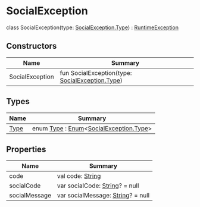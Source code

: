 # SocialException


class SocialException(type: [SocialException.Type](-type/index.md)) : [RuntimeException](https://developer.android.com/reference/kotlin/java/lang/RuntimeException.html)

## Constructors

| Name  | Summary |
|---|---|
| SocialException | fun SocialException(type: [SocialException.Type](-type/index.md)) |

## Types

| Name | Summary |
|---|---|
| [Type](-type/index.md) | enum [Type](-type/index.md) : [Enum](https://kotlinlang.org/api/latest/jvm/stdlib/kotlin/-enum/index.html)&lt;[SocialException.Type](-type/index.md)&gt; |

## Properties

| Name | Summary |
|---|---|
| code | val code: [String](https://kotlinlang.org/api/latest/jvm/stdlib/kotlin/-string/index.html) |
| socialCode | var socialCode: [String](https://kotlinlang.org/api/latest/jvm/stdlib/kotlin/-string/index.html)? = null |
| socialMessage | var socialMessage: [String](https://kotlinlang.org/api/latest/jvm/stdlib/kotlin/-string/index.html)? = null |
